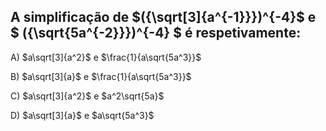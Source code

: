 ## A simplificação de $({\sqrt[3]{a^{-1}}})^{-4}$ e $ ({\sqrt{5a^{-2}}})^{-4} $ é respetivamente:

A) $a\sqrt[3]{a^2}$ e $\frac{1}{a\sqrt{5a^3}}$

B) $a\sqrt[3]{a}$ e $\frac{1}{a\sqrt{5a^3}}$

C) $a\sqrt[3]{a^2}$ e $a^2\sqrt{5a}$

D) $a\sqrt[3]{a}$ e $a\sqrt{5a^3}$
